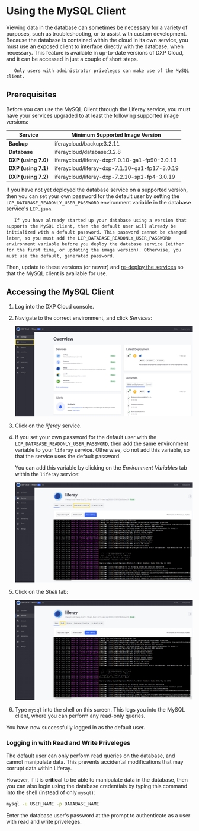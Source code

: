 # Using the MySQL Client

Viewing data in the database can sometimes be necessary for a variety of purposes, such as troubleshooting, or to assist with custom development. Because the database is contained within the cloud in its own service, you must use an exposed client to interface directly with the database, when necessary. This feature is available in up-to-date versions of DXP Cloud, and it can be accessed in just a couple of short steps.

```note::
   Only users with administrator priveleges can make use of the MySQL client.
```

## Prerequisites

Before you can use the MySQL Client through the Liferay service, you must have your services upgraded to at least the following supported image versions:

| **Service** | **Minimum Supported Image Version** |
| --- | --- |
| **Backup** | liferaycloud/backup:3.2.11 |
| **Database** | liferaycloud/database:3.2.8 |
| **DXP (using 7.0)** | liferaycloud/liferay-dxp:7.0.10-ga1-fp90-3.0.19 |
| **DXP (using 7.1)** | liferaycloud/liferay-dxp-7.1.10-ga1-fp17-3.0.19 |
| **DXP (using 7.2)** | liferaycloud/liferay-dxp-7.2.10-sp1-fp4-3.0.19 |

If you have not yet deployed the database service on a supported version, then you can set your own password for the default user by setting the `LCP_DATABASE_READONLY_USER_PASSWORD` environment variable in the database service's `LCP.json`.

```warning:: 
   If you have already started up your database using a version that supports the MySQL client, then the default user will already be initialized with a default password. This password cannot be changed later, so you must add the LCP_DATABASE_READONLY_USER_PASSWORD environment variable before you deploy the database service (either for the first time, or updating the image version). Otherwise, you must use the default, generated password. 
```

Then, update to these versions (or newer) and [re-deploy the services](../build-and-deploy/walking-through-the-deployment-life-cycle.md) so that the MySQL client is available for use.

## Accessing the MySQL Client

1. Log into the DXP Cloud console.

1. Navigate to the correct environment, and click _Services_:

   ![Navigate to Services to see all services for your environment.](./using-the-mysql-client/images/01.png)

1. Click on the _liferay_ service.

1. If you set your own password for the default user with the `LCP_DATABASE_READONLY_USER_PASSWORD`, then add the same environment variable to your `liferay` service. Otherwise, do not add this variable, so that the service uses the default password.

   You can add this variable by clicking on the _Environment Variables_ tab within the `liferay` service:

   ![Click the Environment Variables tab to configure the password if necessary.](./using-the-mysql-client/images/02.png)

1. Click on the _Shell_ tab:

   ![Click on the Shell tab to access the shell, where the MySQL client is available.](./using-the-mysql-client/images/03.png)

1. Type `mysql` into the shell on this screen. This logs you into the MySQL client, where you can perform any read-only queries.

You have now successfully logged in as the default user.

### Logging in with Read and Write Priveleges

The default user can only perform read queries on the database, and cannot manipulate data. This prevents accidental modifications that may corrupt data within Liferay.

However, if it is **critical** to be able to manipulate data in the database, then you can also login using the database credentials by typing this command into the shell (instead of only `mysql`):

```bash
mysql -u USER_NAME -p DATABASE_NAME
```

Enter the database user's password at the prompt to authenticate as a user with read and write priveleges.